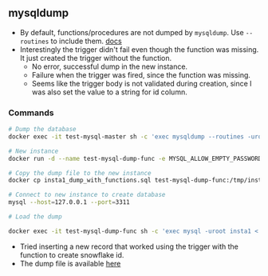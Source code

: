## mysqldump

- By default, functions/procedures are not dumped by `mysqldump`. Use `--routines` to include them. [docs](https://dev.mysql.com/doc/refman/8.0/en/mysqldump-stored-programs.html)
- Interestingly the trigger didn't fail even though the function was missing. It just created the trigger without the function.
   - No error, successful dump in the new instance.
   - Failure when the trigger was fired, since the function was missing.
   - Seems like the trigger body is not validated during creation, since I was also set the value to a string for id column.

### Commands 

```bash
# Dump the database
docker exec -it test-mysql-master sh -c 'exec mysqldump --routines -uroot insta1' > insta1_dump_with_functions.sql

# New instance 
docker run -d --name test-mysql-dump-func -e MYSQL_ALLOW_EMPTY_PASSWORD=yes -p 3311:3306 mysql

# Copy the dump file to the new instance
docker cp insta1_dump_with_functions.sql test-mysql-dump-func:/tmp/insta1.sql

# Connect to new instance to create database
mysql --host=127.0.0.1 --port=3311

# Load the dump

docker exec -it test-mysql-dump-func sh -c 'exec mysql -uroot insta1 < /tmp/insta1.sql'
```

- Tried inserting a new record that worked using the trigger with the function to create snowflake id.
- The dump file is available [here](./insta1_dump_with_functions.sql)
